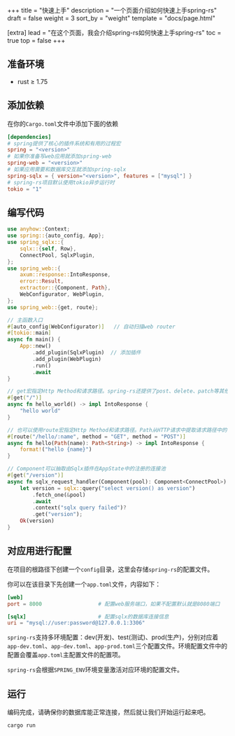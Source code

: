 +++
title = "快速上手"
description = "一个页面介绍如何快速上手spring-rs"
draft = false
weight = 3
sort_by = "weight"
template = "docs/page.html"

[extra]
lead = "在这个页面，我会介绍spring-rs如何快速上手spring-rs"
toc = true
top = false
+++

## 准备环境

* rust ≥ 1.75

## 添加依赖

在你的`Cargo.toml`文件中添加下面的依赖

```toml
[dependencies]
# spring提供了核心的插件系统和有用的过程宏
spring = "<version>"
# 如果你准备写web应用就添加spring-web
spring-web = "<version>"
# 如果应用需要和数据库交互就添加spring-sqlx
spring-sqlx = { version="<version>", features = ["mysql"] }
# spring-rs项目默认使用tokio异步运行时
tokio = "1"
```

## 编写代码

```rust
use anyhow::Context;
use spring::{auto_config, App};
use spring_sqlx::{
    sqlx::{self, Row},
    ConnectPool, SqlxPlugin,
};
use spring_web::{
    axum::response::IntoResponse,
    error::Result,
    extractor::{Component, Path},
    WebConfigurator, WebPlugin,
};
use spring_web::{get, route};

// 主函数入口
#[auto_config(WebConfigurator)]   // 自动扫描web router
#[tokio::main]
async fn main() {
    App::new()
        .add_plugin(SqlxPlugin)  // 添加插件
        .add_plugin(WebPlugin)
        .run()
        .await
}

// get宏指定Http Method和请求路径。spring-rs还提供了post、delete、patch等其他标准http method宏
#[get("/")]
async fn hello_world() -> impl IntoResponse {
    "hello world"
}

// 也可以使用route宏指定Http Method和请求路径。Path从HTTP请求中提取请求路径中的参数
#[route("/hello/:name", method = "GET", method = "POST")]
async fn hello(Path(name): Path<String>) -> impl IntoResponse {
    format!("hello {name}")
}

// Component可以抽取由Sqlx插件在AppState中的注册的连接池
#[get("/version")]
async fn sqlx_request_handler(Component(pool): Component<ConnectPool>) -> Result<String> {
    let version = sqlx::query("select version() as version")
        .fetch_one(&pool)
        .await
        .context("sqlx query failed")?
        .get("version");
    Ok(version)
}
```

## 对应用进行配置

在项目的根路径下创建一个`config`目录，这里会存储`spring-rs`的配置文件。

你可以在该目录下先创建一个`app.toml`文件，内容如下：

```toml
[web]
port = 8000                  # 配置web服务端口，如果不配置默认就是8080端口

[sqlx]                       # 配置sqlx的数据库连接信息
uri = "mysql://user:password@127.0.0.1:3306"
```

`spring-rs`支持多环境配置：dev(开发)、test(测试)、prod(生产)，分别对应着`app-dev.toml`、`app-dev.toml`、`app-prod.toml`三个配置文件。环境配置文件中的配置会覆盖`app.toml`主配置文件的配置项。

`spring-rs`会根据`SPRING_ENV`环境变量激活对应环境的配置文件。

## 运行

编码完成，请确保你的数据库能正常连接，然后就让我们开始运行起来吧。

```sh
cargo run
```


